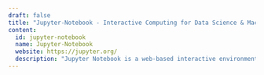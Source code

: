 ```yaml
---
draft: false
title: "Jupyter-Notebook - Interactive Computing for Data Science & Machine Learning"
content:
  id: jupyter-notebook
  name: Jupyter-Notebook
  website: https://jupyter.org/
  description: "Jupyter Notebook is a web-based interactive environment for coding, data analysis, and visualization. It supports multiple programming languages and integrates with big-data tools like Apache Spark and TensorFlow."
---
```

